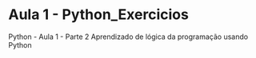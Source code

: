 # Aula 1 - Python_Exercicios 
Python - Aula 1 - Parte 2
Aprendizado de lógica da programação usando Python
